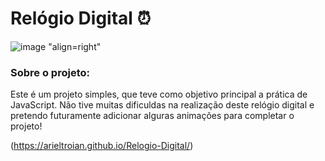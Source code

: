 # Relógio Digital ⏰

![image "align=right"](https://github.com/arieltroian/Relogio-Digital/assets/119904213/bdad7064-f377-40a1-a45d-097b3d56cb70)

### Sobre o projeto:
<p>Este é um projeto simples, que teve como objetivo principal a prática de JavaScript. Não tive muitas dificuldas na realização 
  deste relógio digital e pretendo futuramente adicionar alguras animações para completar o projeto!</p>

(https://arieltroian.github.io/Relogio-Digital/)

